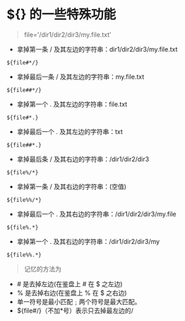 # ${} 的一些特殊功能

> file='/dir1/dir2/dir3/my.file.txt'

- 拿掉第一条 / 及其左边的字符串：dir1/dir2/dir3/my.file.txt

```shell
${file#*/}
```

- 拿掉最后一条 / 及其左边的字符串：my.file.txt

```shell
${file##*/}
```

- 拿掉第一个 . 及其左边的字符串：file.txt

```shell
${file#*.}
```

- 拿掉最后一个 . 及其左边的字符串：txt

```shell
${file##*.}
```

- 拿掉最后条 / 及其右边的字符串：/dir1/dir2/dir3

```shell
${file%/*}
```

- 拿掉第一条 / 及其右边的字符串：(空值)

```shell
${file%%/*}
```

- 拿掉最后一个 . 及其右边的字符串：/dir1/dir2/dir3/my.file

```shell
${file%.*}
```

- 拿掉第一个 . 及其右边的字符串：/dir1/dir2/dir3/my

```shell
${file%%.*}
```

> 记忆的方法为

- \# 是去掉左边(在鉴盘上 # 在 $ 之左边)
- % 是去掉右边(在鉴盘上 % 在 $ 之右边)
- 单一符号是最小匹配﹔两个符号是最大匹配。
- ${file#/}（不加*号）表示只去掉最左边的/
